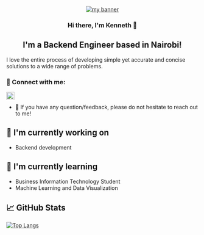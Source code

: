 
<p align="center">
  <a href="https://www.yushi.dev/" target="_blank" rel="noreferrer"><img src="https://user-images.githubusercontent.com/35601092/189216061-5548aac0-e0ec-4fda-9be6-ddde5515bf79.jpg" alt="my banner"></a>
</p>

<h3 align="center">
Hi there, I'm Kenneth 👋
</h3>

<h2 align="center">
I'm a Backend Engineer based in Nairobi!
</h2> 

I love the entire process of developing simple yet accurate and concise solutions to a wide range of problems.

### 🤝 Connect with me:

<a href="https://www.linkedin.com/in/kenneth-mungai-129301157/"><img align="left" src="https://raw.githubusercontent.com/yushi1007/yushi1007/main/images/linkedin.svg" alt="Yu Shi | LinkedIn" width="21px"/></a>
</br>

- 💬 If you have any question/feedback, please do not hesitate to reach out to me!

## 🔭 I'm currently working on

- Backend development

## 🌱 I'm currently learning

- Business Information Technology Student
- Machine Learning and Data Visualization

## 📈 GitHub Stats 

[![Top Langs](https://github-readme-stats.vercel.app/api/top-langs/?username=ki3ani&layout=compact)](https://github.com/ki3ani)


